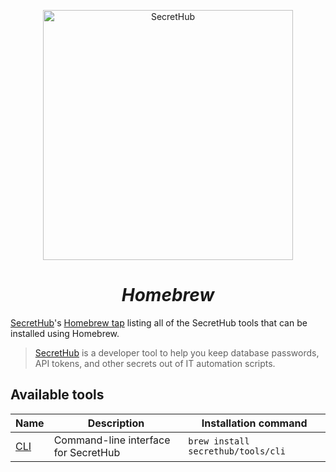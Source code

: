 <p align="center">
  <img src="https://secrethub.io/img/secrethub-logo.svg" alt="SecretHub" width="400px"/>
</p>
<h1 align="center">
  <i>Homebrew</i>
</h1>

[SecretHub][secrethub]'s [Homebrew tap][brew-tap] listing all of the SecretHub tools that can be installed using Homebrew.

> [SecretHub][secrethub] is a developer tool to help you keep database passwords, API tokens, and other secrets out of IT automation scripts. 


## Available tools

| Name | Description | Installation command |
|------|-------------|----------------------|
| [CLI][cli] | Command-line interface for SecretHub | `brew install secrethub/tools/cli` |

[secrethub]: https://secrethub.io
[brew-tap]: https://docs.brew.sh/Taps
[cli]: https://github.com/secrethub/secrethub-cli
